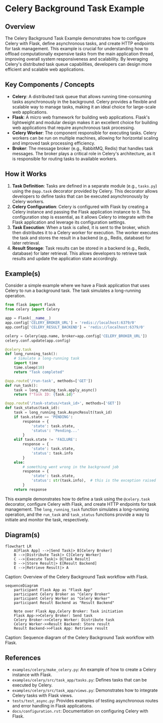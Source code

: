 # Celery Background Task Example
## Overview
The Celery Background Task Example demonstrates how to configure Celery with Flask, define asynchronous tasks, and create HTTP endpoints for task management. This example is crucial for understanding how to offload computationally expensive tasks from the main application thread, improving overall system responsiveness and scalability. By leveraging Celery's distributed task queue capabilities, developers can design more efficient and scalable web applications.

## Key Components / Concepts
- **Celery**: A distributed task queue that allows running time-consuming tasks asynchronously in the background. Celery provides a flexible and scalable way to manage tasks, making it an ideal choice for large-scale web applications.
- **Flask**: A micro web framework for building web applications. Flask's lightweight and modular design makes it an excellent choice for building web applications that require asynchronous task processing.
- **Celery Worker**: The component responsible for executing tasks. Celery workers can be run on multiple machines, allowing for horizontal scaling and improved task processing efficiency.
- **Broker**: The message broker (e.g., RabbitMQ, Redis) that handles task messages. The broker plays a critical role in Celery's architecture, as it is responsible for routing tasks to available workers.

## How it Works
1. **Task Definition**: Tasks are defined in a separate module (e.g., `tasks.py`) using the `@app.task` decorator provided by Celery. This decorator allows developers to define tasks that can be executed asynchronously by Celery workers.
2. **Celery Configuration**: Celery is configured with Flask by creating a Celery instance and passing the Flask application instance to it. This configuration step is essential, as it allows Celery to integrate with the Flask application and leverage its configuration settings.
3. **Task Execution**: When a task is called, it is sent to the broker, which then distributes it to a Celery worker for execution. The worker executes the task and stores the result in a backend (e.g., Redis, database) for later retrieval.
4. **Result Storage**: Task results can be stored in a backend (e.g., Redis, database) for later retrieval. This allows developers to retrieve task results and update the application state accordingly.

## Example(s)
Consider a simple example where we have a Flask application that uses Celery to run a background task. The task simulates a long-running operation.

```python
from flask import Flask
from celery import Celery

app = Flask(__name__)
app.config['CELERY_BROKER_URL'] = 'redis://localhost:6379/0'
app.config['CELERY_RESULT_BACKEND'] = 'redis://localhost:6379/0'

celery = Celery(app.name, broker=app.config['CELERY_BROKER_URL'])
celery.conf.update(app.config)

@celery.task
def long_running_task():
    # Simulate a long-running task
    import time
    time.sleep(10)
    return "Task completed"

@app.route('/run-task', methods=['GET'])
def run_task():
    task = long_running_task.apply_async()
    return f"Task ID: {task.id}"

@app.route('/task-status/<task_id>', methods=['GET'])
def task_status(task_id):
    task = long_running_task.AsyncResult(task_id)
    if task.state == 'PENDING':
        response = {
            'state': task.state,
            'status': 'Pending...'
        }
    elif task.state != 'FAILURE':
        response = {
            'state': task.state,
            'status': task.info
        }
    else:
        # something went wrong in the background job
        response = {
            'state': task.state,
            'status': str(task.info),  # this is the exception raised
        }
    return response
```

This example demonstrates how to define a task using the `@celery.task` decorator, configure Celery with Flask, and create HTTP endpoints for task management. The `long_running_task` function simulates a long-running operation, and the `run_task` and `task_status` functions provide a way to initiate and monitor the task, respectively.

## Diagram(s)
```mermaid
flowchart LR
    A[Flask App] -->|Send Task|> B[Celery Broker]
    B -->|Distribute Task|> C[Celery Worker]
    C -->|Execute Task|> D[Task Result]
    D -->|Store Result|> E[Result Backend]
    E -->|Retrieve Result|> A
```
Caption: Overview of the Celery Background Task workflow with Flask.

```mermaid
sequenceDiagram
    participant Flask App as "Flask App"
    participant Celery Broker as "Celery Broker"
    participant Celery Worker as "Celery Worker"
    participant Result Backend as "Result Backend"

    Note over Flask App,Celery Broker: Task initiation
    Flask App->>Celery Broker: Send task
    Celery Broker->>Celery Worker: Distribute task
    Celery Worker->>Result Backend: Store result
    Result Backend->>Flask App: Retrieve result
```
Caption: Sequence diagram of the Celery Background Task workflow with Flask.

## References
- `examples/celery/make_celery.py`: An example of how to create a Celery instance with Flask.
- `examples/celery/src/task_app/tasks.py`: Defines tasks that can be executed by Celery.
- `examples/celery/src/task_app/views.py`: Demonstrates how to integrate Celery tasks with Flask views.
- `tests/test_async.py`: Provides examples of testing asynchronous routes and error handling in Flask applications.
- `docs/configuration.rst`: Documentation on configuring Celery with Flask.